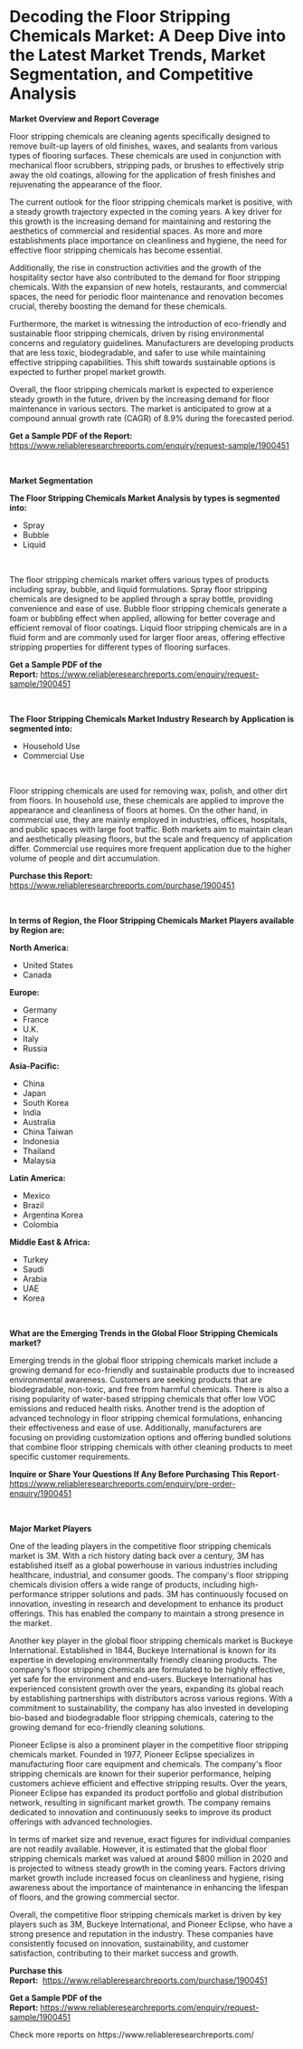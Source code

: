 <p><h1>Decoding the Floor Stripping Chemicals Market: A Deep Dive into the Latest Market Trends, Market Segmentation, and Competitive Analysis</h1></p><p><strong>Market Overview and Report Coverage</strong></p>
<p><p>Floor stripping chemicals are cleaning agents specifically designed to remove built-up layers of old finishes, waxes, and sealants from various types of flooring surfaces. These chemicals are used in conjunction with mechanical floor scrubbers, stripping pads, or brushes to effectively strip away the old coatings, allowing for the application of fresh finishes and rejuvenating the appearance of the floor.</p><p>The current outlook for the floor stripping chemicals market is positive, with a steady growth trajectory expected in the coming years. A key driver for this growth is the increasing demand for maintaining and restoring the aesthetics of commercial and residential spaces. As more and more establishments place importance on cleanliness and hygiene, the need for effective floor stripping chemicals has become essential.</p><p>Additionally, the rise in construction activities and the growth of the hospitality sector have also contributed to the demand for floor stripping chemicals. With the expansion of new hotels, restaurants, and commercial spaces, the need for periodic floor maintenance and renovation becomes crucial, thereby boosting the demand for these chemicals.</p><p>Furthermore, the market is witnessing the introduction of eco-friendly and sustainable floor stripping chemicals, driven by rising environmental concerns and regulatory guidelines. Manufacturers are developing products that are less toxic, biodegradable, and safer to use while maintaining effective stripping capabilities. This shift towards sustainable options is expected to further propel market growth.</p><p>Overall, the floor stripping chemicals market is expected to experience steady growth in the future, driven by the increasing demand for floor maintenance in various sectors. The market is anticipated to grow at a compound annual growth rate (CAGR) of 8.9% during the forecasted period.</p></p>
<p><strong>Get a Sample PDF of the Report:</strong> <a href="https://www.reliableresearchreports.com/enquiry/request-sample/1900451">https://www.reliableresearchreports.com/enquiry/request-sample/1900451</a></p>
<p>&nbsp;</p>
<p><strong>Market Segmentation</strong></p>
<p><strong>The Floor Stripping Chemicals Market Analysis by types is segmented into:</strong></p>
<p><ul><li>Spray</li><li>Bubble</li><li>Liquid</li></ul></p>
<p>&nbsp;</p>
<p><p>The floor stripping chemicals market offers various types of products including spray, bubble, and liquid formulations. Spray floor stripping chemicals are designed to be applied through a spray bottle, providing convenience and ease of use. Bubble floor stripping chemicals generate a foam or bubbling effect when applied, allowing for better coverage and efficient removal of floor coatings. Liquid floor stripping chemicals are in a fluid form and are commonly used for larger floor areas, offering effective stripping properties for different types of flooring surfaces.</p></p>
<p><strong>Get a Sample PDF of the Report:</strong>&nbsp;<a href="https://www.reliableresearchreports.com/enquiry/request-sample/1900451">https://www.reliableresearchreports.com/enquiry/request-sample/1900451</a></p>
<p>&nbsp;</p>
<p><strong>The Floor Stripping Chemicals Market Industry Research by Application is segmented into:</strong></p>
<p><ul><li>Household Use</li><li>Commercial Use</li></ul></p>
<p>&nbsp;</p>
<p><p>Floor stripping chemicals are used for removing wax, polish, and other dirt from floors. In household use, these chemicals are applied to improve the appearance and cleanliness of floors at homes. On the other hand, in commercial use, they are mainly employed in industries, offices, hospitals, and public spaces with large foot traffic. Both markets aim to maintain clean and aesthetically pleasing floors, but the scale and frequency of application differ. Commercial use requires more frequent application due to the higher volume of people and dirt accumulation.</p></p>
<p><strong>Purchase this Report:</strong>&nbsp; <a href="https://www.reliableresearchreports.com/purchase/1900451">https://www.reliableresearchreports.com/purchase/1900451</a></p>
<p>&nbsp;</p>
<p><strong>In terms of Region, the Floor Stripping Chemicals Market Players available by Region are:</strong></p>
<p>
    <p> <strong> North America: </strong>
        <ul>
            <li>United States</li>
            <li>Canada</li>
        </ul>
        </p> 
    <p> <strong> Europe: </strong>
        <ul>
            <li>Germany</li>
            <li>France</li>
            <li>U.K.</li>
            <li>Italy</li>
            <li>Russia</li>
        </ul>
        </p> 
    <p> <strong> Asia-Pacific: </strong>
        <ul>
            <li>China</li>
            <li>Japan</li>
            <li>South Korea</li>
            <li>India</li>
            <li>Australia</li>
            <li>China Taiwan</li>
            <li>Indonesia</li>
            <li>Thailand</li>
            <li>Malaysia</li>
        </ul>
        </p> 
    <p> <strong> Latin America: </strong>
        <ul>
            <li>Mexico</li>
            <li>Brazil</li>
            <li>Argentina Korea</li>
            <li>Colombia</li>
        </ul>
        </p> 
    <p> <strong> Middle East & Africa: </strong>
        <ul>
            <li>Turkey</li>
            <li>Saudi</li>
            <li>Arabia</li>
            <li>UAE</li>
            <li>Korea</li>
        </ul>
    </p>
    </p>
<p>&nbsp;</p>
<p><strong>What are the Emerging Trends in the Global Floor Stripping Chemicals market?</strong></p>
<p><p>Emerging trends in the global floor stripping chemicals market include a growing demand for eco-friendly and sustainable products due to increased environmental awareness. Customers are seeking products that are biodegradable, non-toxic, and free from harmful chemicals. There is also a rising popularity of water-based stripping chemicals that offer low VOC emissions and reduced health risks. Another trend is the adoption of advanced technology in floor stripping chemical formulations, enhancing their effectiveness and ease of use. Additionally, manufacturers are focusing on providing customization options and offering bundled solutions that combine floor stripping chemicals with other cleaning products to meet specific customer requirements.</p></p>
<p><strong>Inquire or Share Your Questions If Any Before Purchasing This Report</strong>- <a href="https://www.reliableresearchreports.com/enquiry/pre-order-enquiry/1900451">https://www.reliableresearchreports.com/enquiry/pre-order-enquiry/1900451</a></p>
<p>&nbsp;</p>
<p><strong>Major Market Players</strong></p>
<p><p>One of the leading players in the competitive floor stripping chemicals market is 3M. With a rich history dating back over a century, 3M has established itself as a global powerhouse in various industries including healthcare, industrial, and consumer goods. The company's floor stripping chemicals division offers a wide range of products, including high-performance stripper solutions and pads. 3M has continuously focused on innovation, investing in research and development to enhance its product offerings. This has enabled the company to maintain a strong presence in the market.</p><p>Another key player in the global floor stripping chemicals market is Buckeye International. Established in 1844, Buckeye International is known for its expertise in developing environmentally friendly cleaning products. The company's floor stripping chemicals are formulated to be highly effective, yet safe for the environment and end-users. Buckeye International has experienced consistent growth over the years, expanding its global reach by establishing partnerships with distributors across various regions. With a commitment to sustainability, the company has also invested in developing bio-based and biodegradable floor stripping chemicals, catering to the growing demand for eco-friendly cleaning solutions.</p><p>Pioneer Eclipse is also a prominent player in the competitive floor stripping chemicals market. Founded in 1977, Pioneer Eclipse specializes in manufacturing floor care equipment and chemicals. The company's floor stripping chemicals are known for their superior performance, helping customers achieve efficient and effective stripping results. Over the years, Pioneer Eclipse has expanded its product portfolio and global distribution network, resulting in significant market growth. The company remains dedicated to innovation and continuously seeks to improve its product offerings with advanced technologies.</p><p>In terms of market size and revenue, exact figures for individual companies are not readily available. However, it is estimated that the global floor stripping chemicals market was valued at around $800 million in 2020 and is projected to witness steady growth in the coming years. Factors driving market growth include increased focus on cleanliness and hygiene, rising awareness about the importance of maintenance in enhancing the lifespan of floors, and the growing commercial sector.</p><p>Overall, the competitive floor stripping chemicals market is driven by key players such as 3M, Buckeye International, and Pioneer Eclipse, who have a strong presence and reputation in the industry. These companies have consistently focused on innovation, sustainability, and customer satisfaction, contributing to their market success and growth.</p></p>
<p><strong>Purchase this Report:</strong>&nbsp;&nbsp;<a href="https://www.reliableresearchreports.com/purchase/1900451">https://www.reliableresearchreports.com/purchase/1900451</a></p>
<p></p>
<p><strong>Get a Sample PDF of the Report:</strong>&nbsp;<a href="https://www.reliableresearchreports.com/enquiry/request-sample/1900451">https://www.reliableresearchreports.com/enquiry/request-sample/1900451</a></p>
<p>Check more reports on https://www.reliableresearchreports.com/</p>